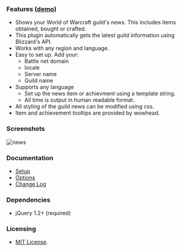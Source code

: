 ### **Features** ([demo](http://mottie.github.com/wowGuildNews/index.html))

* Shows your World of Warcraft guild's news. This includes items obtained, bought or crafted.
* This plugin automatically gets the latest guild information using Blizzard's API.
* Works with any region and language.
* Easy to set up. Add your:
  * Battle net domain
  * locale
  * Server name
  * Guild name
* Supports any language
  * Set up the news item or achievment using a template string.
  * All time is output in human readable format.
* All styling of the guild news can be modified using css.
* Item and achievement tooltips are provided by wowhead.

### **Screenshots**

![news](http://mottie.github.com/wowGuildNews/demo/screen1.jpg)

### **Documentation**

* [Setup](https://github.com/Mottie/wowGuildNews/wiki/Setup)
* [Options](https://github.com/Mottie/wowGuildNews/wiki/Options)
* [Change Log](https://github.com/Mottie/wowGuildNews/wiki/Change)

### **Dependencies**

* jQuery 1.2+ (required)

### **Licensing**

* [MIT License](http://www.opensource.org/licenses/mit-license.php).
